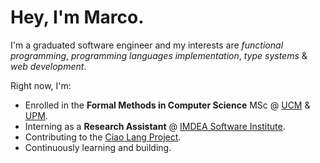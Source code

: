 # Hey, I'm Marco.

I'm a graduated software engineer and my interests are *functional programming*, *programming languages implementation*, *type systems* & *web development*.

Right now, I'm:

- Enrolled in the **Formal Methods in Computer Science** MSc @ [UCM](https://informatica.ucm.es/master-en-metodos-formales-en-ingenieria-informatica) & [UPM](https://www.fi.upm.es/?id=metodosformalesii).
- Interning as a **Research Assistant** @ [IMDEA Software Institute](https://software.imdea.org).
- Contributing to the [Ciao Lang Project](https://github.com/ciao-lang).
- Continuously learning and building.
